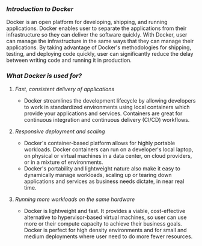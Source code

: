 ### _Introduction to Docker_
Docker is an open platform for developing, shipping, and running applications. Docker enables user to separate the applications from their infrastructure so they can deliver the software quickly. With Docker, user can manage the infrastructure in the same ways that they can manage their applications. By taking advantage of Docker's methodologies for shipping, testing, and deploying code quickly, user can significantly reduce the delay between writing code and running it in production.

### _What Docker is used for?_
1. _Fast, consistent delivery of applications_
    * Docker streamlines the development lifecycle by allowing developers to work in standardized environments using local containers which provide your applications and services. Containers are great for continuous integration and continuous delivery (CI/CD) workflows.
    
2. _Responsive deployment and scaling_
    * Docker's container-based platform allows for highly portable workloads. Docker containers can run on a developer's local laptop, on physical or virtual machines in a data center, on cloud providers, or in a mixture of environments.
    * Docker's portability and lightweight nature also make it easy to dynamically manage workloads, scaling up or tearing down applications and services as business needs dictate, in near real time.
    
3. _Running more workloads on the same hardware_
    * Docker is lightweight and fast. It provides a viable, cost-effective alternative to hypervisor-based virtual machines, so user can use more or their compute capacity to achieve their business goals. Docker is perfect for high density environments and for small and medium deployments where user need to do more fewer resources.

